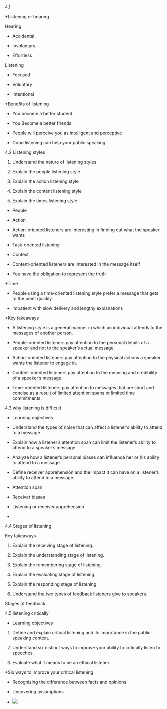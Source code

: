 4.1 

+Listening or hearing 

Hearing 

-   Accidental  
    
-   Involuntary 
    
-   Effortless 
    

Listening 

-   Focused 
    
-   Voluntary 
    
-   Intentional 
    

+Benefits of listening 

-   You become a better student 
    
-   You Become a better friends 
    
-   People will perceive you as intelligent and perceptive 
    
-   Good listening can help your public speaking 
    

4.2 Listening styles 

1.  Understand the nature of listening styles 
    
2.  Explain the people listening style 
    
3.  Explain the action listening style 
    
4.  Explain the content listening style 
    
5.  Explain the times listening style 
    

+ People 

+ Action 

-   Action-oriented listeners are interesting in finding out what the speaker wants 
    
-   Task-oriented listening 
    

+ Context 

-   Content-oriented listeners are interested in the message itself 
    
-   You have the obligation to represent the truth 
    

+Time  

-   People using a time-oriented listening style prefer a message that gets to the point quickly 
    
-   Impatient with slow delivery and lengthy explanations 
    

+Key takeaways 

-   A listening style is a general manner in which an individual attends to the messages of another person. 
    
-   People-oriented listeners pay attention to the personal details of a speaker and not to the speaker’s actual message. 
    
-   Action-oriented listeners pay attention to the physical actions a speaker wants the listener to engage in. 
    
-   Content-oriented listeners pay attention to the meaning and credibility of a speaker’s message. 
    
-   Time-oriented listeners pay attention to messages that are short and concise as a result of limited attention spans or limited time commitments. 
    

4.3 why listening is difficult 

-   Learning objectives 
    
-   Understand the types of noise that can affect a listener’s ability to attend to a message. 
    
-   Explain how a listener’s attention span can limit the listener’s ability to attend to a speaker’s message. 
    
-   Analyze how a listener’s personal biases can influence her or his ability to attend to a message. 
    
-   Define receiver apprehension and the impact it can have on a listener’s ability to attend to a message. 
    
-   Attention span 
    
-   Receiver biases 
    
-   Listening or receiver apprehension 
    
-   

4.4 Stages of listening 

Key takeaways 

1.  Explain the receiving stage of listening. 
    
2.  Explain the understanding stage of listening. 
    
3.  Explain the remembering stage of listening. 
    
4.  Explain the evaluating stage of listening. 
    
5.  Explain the responding stage of listening. 
    
6.  Understand the two types of feedback listeners give to speakers. 
    

Stages of feedback 

4.5 listening critically 

+ Learning objectives 

1.  Define and explain critical listening and its importance in the public speaking context. 
    
2.  Understand six distinct ways to improve your ability to critically listen to speeches. 
    
3.  Evaluate what it means to be an ethical listener. 
    

+Six ways to improve your critical listening 

-   Recognizing the difference between facts and opinions 
    
-   Uncovering assumptions 
    
-   ![](https://c1-onenote-15.cdn.office.net/o/s/161572641002_resources/1033/progress.gif)